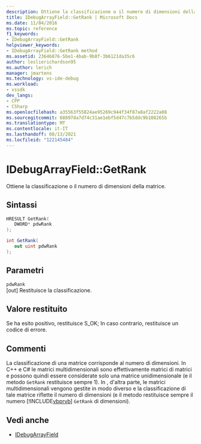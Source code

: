 ```yaml
---
description: Ottiene la classificazione o il numero di dimensioni della matrice.
title: IDebugArrayField::GetRank | Microsoft Docs
ms.date: 11/04/2016
ms.topic: reference
f1_keywords:
- IDebugArrayField::GetRank
helpviewer_keywords:
- IDebugArrayField::GetRank method
ms.assetid: 2364b876-5be1-4bab-9b8f-3b6121da35c6
author: leslierichardson95
ms.author: lerich
manager: jmartens
ms.technology: vs-ide-debug
ms.workload:
- vssdk
dev_langs:
- CPP
- CSharp
ms.openlocfilehash: a35563f55824ae95269c944f34f87a8af2222a08
ms.sourcegitcommit: 68897da7d74c31ae1ebf5d47c7b5ddc9b108265b
ms.translationtype: MT
ms.contentlocale: it-IT
ms.lasthandoff: 08/13/2021
ms.locfileid: "122145484"
---
```

# <a name="idebugarrayfieldgetrank"></a>IDebugArrayField::GetRank
Ottiene la classificazione o il numero di dimensioni della matrice.

## <a name="syntax"></a>Sintassi

```cpp
HRESULT GetRank( 
   DWORD* pdwRank
);
```

```csharp
int GetRank(
   out uint pdwRank
);
```

## <a name="parameters"></a>Parametri
`pdwRank`\
[out] Restituisce la classificazione.

## <a name="return-value"></a>Valore restituito
 Se ha esito positivo, restituisce S_OK; In caso contrario, restituisce un codice di errore.

## <a name="remarks"></a>Commenti
 La classificazione di una matrice corrisponde al numero di dimensioni. In C++ e C# le matrici multidimensionali sono effettivamente matrici di matrici e possono quindi essere considerate solo una matrice unidimensionale (e il metodo `GetRank` restituisce sempre 1). In , d'altra parte, le matrici multidimensionali vengono gestite in modo diverso e la classificazione di tale matrice riflette il numero di dimensioni (e il metodo restituisce sempre il numero [!INCLUDE[vbprvb](../../../code-quality/includes/vbprvb_md.md)] `GetRank` di dimensioni).

## <a name="see-also"></a>Vedi anche
- [IDebugArrayField](../../../extensibility/debugger/reference/idebugarrayfield.md)
